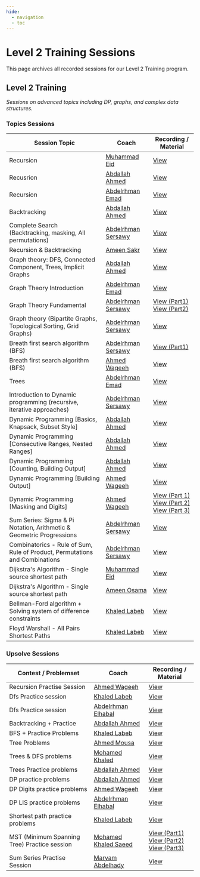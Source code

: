 ```yaml
---
hide:
  - navigation
  - toc
---
```


# Level 2 Training Sessions

This page archives all recorded sessions for our Level 2 Training program.

<div class="level-section">
  <h2>Level 2 Training</h2>
  <em>Sessions on advanced topics including DP, graphs, and complex data structures.</em>

  <h3>Topics Sessions</h3>
  <table class="sessions-table">
    <thead>
        <tr>
            <th>Session Topic</th>
            <th>Coach</th>
            <th>Recording / Material</th>
            </tr>
    </thead>
    <tbody>
        <tr>
            <td>Recursion</td>
            <td>
                <a href="#" data-link="coach:muhammad_eid">Muhammad Eid</a>
            </td>
            <td><a href="https://www.youtube.com/watch?v=muYpyTbmeOA&list=PL3otEsYiklFG3jsD1_sJJ99XEoXDzZ9i_" target="_blank">View</a></td>
        </tr>
        <tr>
            <td>Recusrion</td>
            <td><a href="#" data-link="coach:abdallah_ahmed">Abdallah Ahmed</a></td>
            <td>
                <a href="https://drive.google.com/drive/folders/15iY8yXt6jujb3K1jhudiIQwS5w8fKL6x?usp=sharing" target="_blank">View</a>
            </td>
        </tr>
        <tr>
            <td>Recursion</td>
            <td><a href="#" data-link="coach:abdelrhman_emad">Abdelrhman Emad</a></td>
            <td>
                <a href="https://drive.google.com/drive/folders/1ayQLbyLYaPQQLAmsU2R--_mMBEXYGEf7" target="_blank">View</a>
            </td>
        </tr>
        <tr>
            <td>Backtracking</td>
            <td><a href="#" data-link="coach:abdallah_ahmed">Abdallah Ahmed</a></td>
            <td>
                <a href="https://drive.google.com/drive/folders/1EXU91AzITxolUU_H-kD7myboMNXQEZ66?usp=sharing" target="_blank">View</a>
            </td>
        </tr>
        <tr>
            <td>Complete Search (Backtracking, masking, All permutations)</td>
            <td><a href="#" data-link="coach:abdelrhman_sersawy">Abdelrhman Sersawy</a></td>
            <td>
                <a href="https://www.youtube.com/watch?v=8T5wb1AQhrk" target="_blank">View</a>
            </td>
        </tr>
        <tr>
            <td>Recursion & Backtracking</td>
            <td><a href="#" data-link="coach:ameen_sakr">Ameen Sakr</a></td>
            <td>
                <a href="https://www.youtube.com/playlist?list=PLYROQO7GJZJM8886anwhzszvDttcNGcMR" target="_blank">View</a>
            </td>
        </tr>
        <tr>
            <td>Graph theory: DFS, Connected Component, Trees, Implicit Graphs</td>
            <td><a href="#" data-link="coach:abdallah_ahmed">Abdallah Ahmed</a></td>
            <td>
                <a href="https://drive.google.com/file/d/1AD7FIiRxwcEV_u5Gw3DWMzufHtCnqUG-/view?usp=sharing" target="_blank">View</a>
            </td>
        </tr>
        <tr>
            <td>Graph Theory Introduction</td>
            <td><a href="#" data-link="coach:abdelrhman_emad">Abdelrhman Emad</a></td>
            <td>
                <a href="https://drive.google.com/drive/folders/1iXpTYyWuTozBSAEv-kjIh6OTptcx2EKA" target="_blank">View</a>
            </td>
        </tr>
        <tr>
            <td>Graph Theory Fundamental </td>
            <td><a href="#" data-link="coach:abdelrhman_sersawy">Abdelrhman Sersawy</a></td>
            <td>
                <a href="https://www.youtube.com/watch?v=7cQQTjNz5Uw&t=949s" target="_blank">View (Part1)</a>
                <br>
                <a href="https://www.youtube.com/watch?v=BF_-owzQ7wU" target="_blank">View (Part2)</a>
            </td>
        </tr>
        <tr>
            <td>Graph theory (Bipartite Graphs, Topological Sorting, Grid Graphs)</td>
            <td><a href="#" data-link="coach:abdelrhman_sersawy">Abdelrhman Sersawy</a></td>
            <td>
                <a href="https://www.youtube.com/watch?v=UrDl9efWaFw" target="_blank">View</a>
            </td>
        </tr>
        <tr>
            <td>Breath first search algorithm (BFS)</td>
            <td><a href="#" data-link="coach:abdelrhman_sersawy">Abdelrhman Sersawy</a></td>
            <td>
                <a href="https://www.youtube.com/watch?v=tvh47wMjeEA" target="_blank">View (Part1)</a>
            </td>
        </tr>
        <tr>
            <td>Breath first search algorithm (BFS)</td>
            <td><a href="#" data-link="coach:ahmed_wageeh">Ahmed Wageeh</a></td>
            <td>
                <a href="https://youtu.be/BSoHLuyaECg?si=Ld2m5TDXuQgL8wck" target="_blank">View</a>
            </td>
        </tr>
        <tr>
            <td>Trees</td>
            <td><a href="#" data-link="coach:abdelrhman_emad">Abdelrhman Emad</a></td>
            <td>
                <a href="https://www.youtube.com/playlist?list=PLxebyRLe0PFLmZZocq4_2jBaOcXuXQZYd" target="_blank">View</a>
            </td>
        </tr>
        <tr>
            <td>Introduction to Dynamic programming (recursive, iterative approaches)</td>
            <td><a href="#" data-link="coach:abdelrhman_sersawy">Abdelrhman Sersawy</a></td>
            <td>
                <a href="https://www.youtube.com/watch?v=ls_QVRjquaI&t=1989s">View</a>
            </td>
        </tr>
        <tr>
            <td>Dynamic Programming [Basics, Knapsack, Subset Style]</td>
            <td><a href="#" data-link="coach:abdallah_ahmed">Abdallah Ahmed</a></td>
            <td>
                <a href="https://drive.google.com/drive/folders/1tSJ4fw3tBwie0YpxzZ7R4qKvvNLF-9mZ?usp=sharing" target="_blank">View</a>
            </td>
        </tr>
        <tr>
            <td>Dynamic Programming [Consecutive Ranges, Nested Ranges]</td>
            <td><a href="#" data-link="coach:abdallah_ahmed">Abdallah Ahmed</a></td>
            <td>
                <a href="https://drive.google.com/drive/folders/1RDlZpgyUaSUkcvKJypPkYscF4tHhOB2-?usp=sharing" target="_blank">View</a>
            </td>
        </tr>
        <tr>
            <td>Dynamic Programming [Counting, Building Output]</td>
            <td><a href="#" data-link="coach:abdallah_ahmed">Abdallah Ahmed</a></td>
            <td>
                <a href="https://youtu.be/4lyUzjxFpL0?si=iQEh6AH7LB-skQ0Y" target="_blank">View</a>
            </td>
        </tr>
        <tr>
            <td>Dynamic Programming [Building Output]</td>
            <td><a href="#" data-link="coach:ahmed_wageeh">Ahmed Wageeh</a></td>
            <td>
                <a href="https://youtu.be/Y7fTw-LTWew?si=jST7LtqU9S14cTO3" target="_blank">View</a>
            </td>
        </tr>
        <tr>
            <td>Dynamic Programming [Masking and Digits]</td>
            <td><a href="#" data-link="coach:ahmed_wageeh">Ahmed Wageeh</a></td>
            <td><a href="https://youtu.be/AeROGSfe0JY?si=lPW3I4ee_WrOpHI_" target="_blank">View (Part 1)</a>
            <br>
            <a href="https://www.youtube.com/watch?v=oDytgB9fucU" target="_blank">View (Part 2)</a>
            <br>
            <a href="https://www.youtube.com/watch?v=7LouFUKedGg" target="_blank">View (Part 3)</a></td>
        </tr>
        <tr>
            <td>Sum Series: Sigma & Pi Notation, Arithmetic & Geometric Progressions </td>
            <td><a href="#" data-link="coach:abdelrhman_sersawy">Abdelrhman Sersawy</a></td>
            <td>
                <a href="https://www.youtube.com/watch?v=K8pzuDmE_b4">View</a>
            </td>
        </tr>
        <tr>
            <td>Combinatorics - Rule of Sum, Rule of Product, Permutations and Combinations </td>
            <td><a href="#" data-link="coach:abdelrhman_sersawy">Abdelrhman Sersawy</a></td>
            <td>
                <a href="https://www.youtube.com/watch?v=nNW9TGZWfI4">View</a>
            </td>
        </tr>
        <tr>
            <td>Dijkstra's Algorithm - Single source shortest path</td>
            <td>
                <a href="#" data-link="coach:muhammad_eid">Muhammad Eid</a>
            </td>
            <td><a href="https://www.youtube.com/watch?v=IIpQhqALkqw&list=PL3otEsYiklFG3jsD1_sJJ99XEoXDzZ9i_&index=2" target="_blank">View</a></td>
        </tr>
        <tr>
            <td>Dijkstra's Algorithm - Single source shortest path</td>
            <td>
                <a href="#" data-link="coach:ameen_osama">Ameen Osama</a>
            </td>
            <td><a href="https://youtu.be/KeDOy73hp4c?si=aul_btHd-XETrzJY" target="_blank">View</a></td>
        </tr>
        <tr>
            <td>Bellman-Ford algorithm + Solving system of difference constraints</td>
            <td><a href="#" data-link="coach:khaled_labeb">Khaled Labeb</a></td>
            <td><a href="https://www.youtube.com/watch?v=SarHKmf3H10" target="_blank">View</a></td>
        </tr>
        <tr>
            <td>Floyd Warshall - All Pairs Shortest Paths</td>
            <td><a href="#" data-link="coach:khaled_labeb">Khaled Labeb</a></td>
            <td><a href="https://www.youtube.com/watch?v=uMMiXoAeBLU&t=2066s" target="_blank">View</a></td>
        </tr>
    </tbody>
  </table>

  <h3>Upsolve Sessions</h3>
  <table class="sessions-table">
    <thead>
        <tr>
            <th>Contest / Problemset</th>
            <th>Coach</th>
            <th>Recording / Material</th>
        </tr>
    </thead>
    <tbody>
        <tr>
            <td>Recursion Practise Session</td>
            <td><a href="#" data-link="coach:ahmed_wageeh">Ahmed Wageeh</a></td>
            <td><a href="https://www.youtube.com/watch?v=if_xsQi8nag" target="_blank">View</a></td>
        </tr>
        <tr>
            <td>Dfs Practice session</td>
            <td><a href="#" data-link="coach:khaled_labeb">Khaled Labeb</a></td>
            <td><a href="https://www.youtube.com/watch?v=L1mzVEBsKK4" target="_blank">View</a></td>
        </tr>
        <tr>
            <td>Dfs Practice session</td>
            <td><a href="#" data-link="coach:abdelrhman_elhabal">Abdelrhman Elhabal</a></td>
            <td><a href="https://drive.google.com/drive/folders/1b1q7aE7XNJG2m6Lhv4Vf4sGhFYjcBklM?usp=sharing" target="_blank">View</a></td>
        </tr>
        <tr>
            <td>Backtracking + Practice</td>
            <td><a href="#" data-link="coach:abdallah_ahmed">Abdallah Ahmed</a></td>
            <td><a href="https://youtu.be/tJmD0mYUQrU?si=9j1VfNQhqWS1UwOh" target="_blank">View</a></td>
        </tr>
        <tr>
            <td>BFS + Practice Problems</td>
            <td><a href="#" data-link="coach:khaled_labeb">Khaled Labeb</a></td>
            <td><a href="https://www.youtube.com/watch?v=7MDk0CqtM5Q" target="_blank">View</a></td>
        </tr>
        <tr>
            <td>Tree Problems</td>
            <td><a href="#" data-link="coach:ahmed_mousa">Ahmed Mousa</a></td>
            <td><a href="https://www.youtube.com/watch?v=vqnrCXI80QY" target="_blank">View</a></td>
        </tr>
        <tr>
            <td>Trees & DFS problems</td>
            <td><a href="#" data-link="coach:mohamed_khaled">Mohamed Khaled</a></td>
            <td><a href="https://drive.google.com/drive/folders/1UtKm0FGMZaR5QO7E_KLhYxHd9PD7eeNA?usp=sharing" target="_blank">View</a></td>
        </tr>
        <tr>
            <td>Trees Practice problems</td>
            <td><a href="#" data-link="coach:abdallah_ahmed">Abdallah Ahmed</a></td>
            <td><a href="https://youtu.be/W8GQMA_d_nM?si=rp7_9I5A6Vl1xEPV" target="_blank">View</a></td>
        </tr>
        <tr>
            <td>DP practice problems</td>
            <td><a href="#" data-link="coach:abdallah_ahmed">Abdallah Ahmed</a></td>
            <td><a href="https://youtu.be/jR0JBQL-EWI?si=E8o5-vVnF2KudCZU" target="_blank">View</a></td>
        </tr>
        <tr>
            <td>DP Digits practice problems</td>
            <td><a href="#" data-link="coach:ahmed_wageeh">Ahmed Wageeh</a></td>
            <td><a href="https://www.youtube.com/watch?v=2b2pBFMqJQ8" target="_blank">View</a></td>
        </tr>
        <tr>
            <td>DP LIS practice problems</td>
            <td><a href="#" data-link="coach:abdelrhman_elhabal">Abdelrhman Elhabal</a></td>
            <td><a href="https://www.youtube.com/watch?v=HIH8pNHpYC4" target="_blank">View</a></td>
        </tr>
        <tr>
            <td>Shortest path practice problems</td>
            <td><a href="#" data-link="coach:khaled_labeb">Khaled Labeb</a></td>
            <td><a href="https://www.youtube.com/watch?v=TrL1WKy1Xkk" target="_blank">View</a></td>
        </tr>
            <td>MST (Minimum Spanning Tree) Practice session</td>
            <td><a href="#" data-link="coach:mohamed_khaled_saeed">Mohamed Khaled Saeed</a></td>
            <td>
                <a href="https://drive.google.com/drive/folders/1q3-ELf2AiWA8NlKHedjRVek0yPXLq3_y" target="_blank">View (Part1)</a>
                <br>
                <a href="https://drive.google.com/drive/folders/1q3-ELf2AiWA8NlKHedjRVek0yPXLq3_y" target="_blank">View (Part2)</a>
                <br>
                <a href="https://drive.google.com/drive/folders/1q3-ELf2AiWA8NlKHedjRVek0yPXLq3_y" target="_blank">View (Part3)</a>
            </td>
        </tr>
        <tr>
            <td>Sum Series Practise Session</td>
            <td><a href="#" data-link="coach:maryam_abdelhady">Maryam Abdelhady</a></td>
            <td><a href="https://drive.google.com/drive/u/1/folders/1wyOHpytlWtVzLmXwlY4-xxrrDiPO-C1w" target="_blank" target="_blank">View</a></td>
        </tr>
    </tbody>
  </table>
</div>

